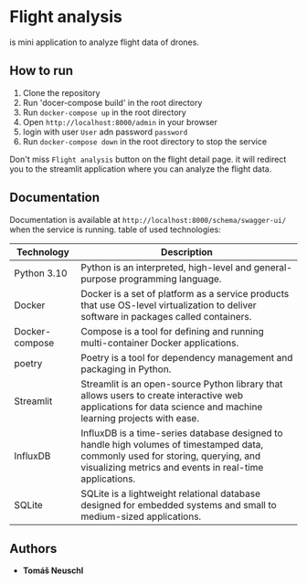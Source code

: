 Flight analysis
===========
is mini application to analyze flight data of drones.
## How to run
1. Clone the repository
2. Run 'docer-compose build' in the root directory
2. Run `docker-compose up` in the root directory
3. Open `http://localhost:8000/admin` in your browser
4. login with user `User` adn password `password`
5. Run `docker-compose down` in the root directory to stop the service

Don't miss `Flight analysis` button on the flight detail page. it will redirect you to the streamlit application where you can analyze the flight data.



## Documentation
Documentation is available at `http://localhost:8000/schema/swagger-ui/` when the service is running.
table of used technologies:

| Technology     | Description |
|----------------| --- |
| Python 3.10    | Python is an interpreted, high-level and general-purpose programming language. |
| Docker         | Docker is a set of platform as a service products that use OS-level virtualization to deliver software in packages called containers. |
| Docker-compose | Compose is a tool for defining and running multi-container Docker applications. |
| poetry         | Poetry is a tool for dependency management and packaging in Python. |
| Streamlit      | Streamlit is an open-source Python library that allows users to create interactive web applications for data science and machine learning projects with ease. |
| InfluxDB       | InfluxDB is a time-series database designed to handle high volumes of timestamped data, commonly used for storing, querying, and visualizing metrics and events in real-time applications. |
| SQLite         | SQLite is a lightweight relational database designed for embedded systems and small to medium-sized applications. |

## Authors

* **Tomáš Neuschl**